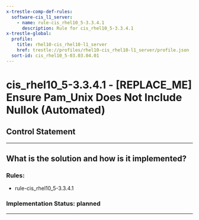 ```yaml
---
x-trestle-comp-def-rules:
  software-cis_l1_server:
    - name: rule-cis_rhel10_5-3.3.4.1
      description: Rule for cis_rhel10_5-3.3.4.1
x-trestle-global:
  profile:
    title: rhel10-cis_rhel10-l1_server
    href: trestle://profiles/rhel10-cis_rhel10-l1_server/profile.json
  sort-id: cis_rhel10_5-03.03.04.01
---
```


# cis_rhel10_5-3.3.4.1 - \[REPLACE_ME\] Ensure Pam_Unix Does Not Include Nullok (Automated)

## Control Statement

______________________________________________________________________

## What is the solution and how is it implemented?

<!-- For implementation status enter one of: implemented, partial, planned, alternative, not-applicable -->

<!-- Note that the list of rules under ### Rules: is read-only and changes will not be captured after assembly to JSON -->

<!-- Add control implementation description here for control: cis_rhel10_5-3.3.4.1 -->

### Rules:

  - rule-cis_rhel10_5-3.3.4.1

### Implementation Status: planned

______________________________________________________________________
